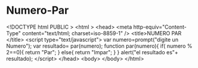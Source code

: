 Numero-Par
==========

&lt;!DOCTYPE html PUBLIC > &lt;html >  &lt;head> &lt;meta http-equiv="Content-Type" content="text/html; charset=iso-8859-1" /> &lt;title>NUMERO PAR &lt;/title> &lt;script type="text/javascript"> var numero=prompt("digite un Numero");   var resultado= par(numero);   function par(numero){    	if( numero % 2==0){     		return "Par";   	}   	   	else{   		return "Impar";   	} }       alert("el resultado es"+ resultado); &lt;/script>  &lt;/head>  &lt;body>     &lt;/body>  &lt;/html>
